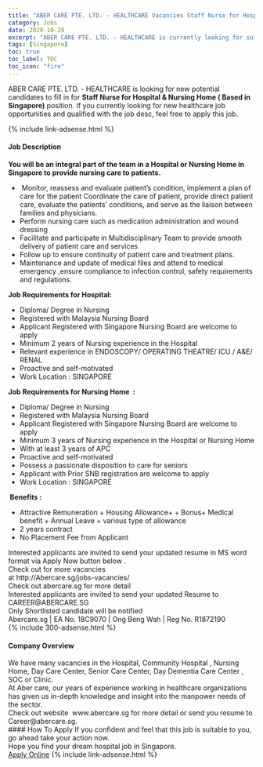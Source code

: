 ```yaml
---
title: "ABER CARE PTE. LTD. - HEALTHCARE Vacancies Staff Nurse for Hospital & Nursing Home ( Based in Singapore)" 
category: Jobs 
date: 2020-10-29 
excerpt: "ABER CARE PTE. LTD. - HEALTHCARE is currently looking for suitable person to fill in the Staff Nurse for Hospital & Nursing Home ( Based in Singapore) which positioned at Singapore" 
tags: [Singapore] 
toc: true 
toc_label: TOC 
toc_icon: "fire" 
--- 
```


<p>ABER CARE PTE. LTD. - HEALTHCARE is looking for new potential candidates to fill in for <b>Staff Nurse for Hospital & Nursing Home ( Based in Singapore)</b> position. If you currently looking for new healthcare job opportunities and qualified with the job desc, feel free to apply this job.
</p>{% include link-adsense.html %} 
<div><div><h4>Job Description</h4></div><div><div><span><div><div><div><div><strong>You will be an integral part of the team in a Hospital or Nursing Home in Singapore to provide nursing care to patients.</strong></div></div><ul><li>&#160;Monitor, reassess and evaluate patient&#8217;s condition, implement a plan of care for the patient Coordinate the care of patient, provide direct patient care, evaluate the patients&#8217; conditions, and serve as the liaison between families and physicians.</li><li>Perform nursing care such as medication administration and wound dressing</li><li>Facilitate and participate in Multidisciplinary Team to provide smooth delivery of patient care and services</li><li>Follow up to ensure continuity of patient care and treatment plans.</li><li>Maintenance and update of medical files and attend to medical emergency ,ensure compliance to infection control, safety requirements and regulations.</li></ul><div><strong>Job Requirements for Hospital:</strong></div><ul><li>Diploma/ Degree in Nursing</li><li>Registered with Malaysia Nursing Board</li><li>Applicant Registered with Singapore Nursing Board are welcome to apply&#160;</li><li>Minimum 2 years of Nursing experience in the Hospital</li><li>Relevant experience in ENDOSCOPY/ OPERATING THEATRE/ ICU / A&amp;E/ RENAL</li><li>Proactive and self-motivated</li><li>Work Location : SINGAPORE</li></ul><div><strong>Job Requirements&#160;for Nursing Home&#160; :</strong></div><ul><li>Diploma/ Degree in Nursing</li><li>Registered with Malaysia Nursing Board</li><li>Applicant Registered with Singapore Nursing Board are welcome to apply&#160;</li><li>Minimum 3 years of Nursing experience in the Hospital or Nursing Home</li><li>With at least 3 years of APC&#160;</li><li>Proactive and self-motivated</li><li>Possess a passionate disposition to care for seniors</li><li>Applicant with Prior SNB registration are welcome to apply&#160;</li><li>Work Location : SINGAPORE</li></ul><div><strong>&#160;Benefits :</strong></div><ul><li>Attractive Remuneration + Housing Allowance+ + Bonus+ Medical benefit + Annual Leave + various type of allowance</li><li>2 years contract</li><li>No Placement Fee from Applicant</li></ul><div>Interested applicants are invited to send your updated resume in MS word format via Apply Now button below .<div>Check out for more vacancies</div>at http://Abercare.sg/jobs-vacancies/</div><div>Check out abercare.sg for more detail</div><div>Interested applicants are invited to send your updated Resume to CAREER@ABERCARE.SG</div><div>Only Shortlisted candidate will be notified</div>Abercare.sg | EA No. 18C9070 | Ong Beng Wah | Reg No. R1872190</div></div></span></div></div></div> 
{% include 300-adsense.html %} 
<div><div><h4>Company Overview</h4></div><div><div><span><div><div><div>We have many vacancies in the Hospital, Community Hospital , Nursing Home, Day Care Center, Senior Care Center, Day Dementia Care Center , SOC or Clinic.</div><div>At Aber care, our years of experience working in healthcare organizations has given us in-depth knowledge and insight into the manpower needs of the sector.</div><div>Check out website&#160; www.abercare.sg for more detail or send you resume to Career@abercare.sg.&#160;&#160;</div></div></div></span></div></div></div> 
#### How To Apply 
If you confident and feel that this job is suitable to you, go ahead take your action now. <br/> 
Hope you find your dream hospital job in Singapore. <br/> 
<a href="https://www.jobstreet.com.my/en/job/staff-nurse-for-hospital-nursing-home-based-in-singapore-8171847/origin/sg?jobId=jobstreet-sg-job-8171847&sectionRank=28&token=0~2f9b6934-fd8f-48eb-bd4c-ce30d5eae30a&fr=SRP%20View%20In%20New%20Ta" class="btn btn--warning" target="_blank" rel="nofollow noopenner">Apply Online</a> 
{% include link-adsense.html %} 